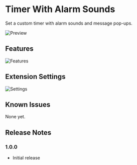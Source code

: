 # Timer With Alarm Sounds

Set a custom timer with alarm sounds and message pop-ups.

![Preview](https://raw.githubusercontent.com/giangd/vscode-timer/master/statusBar.png?token=ADJSTLCPDCCO75PHQZSQU3K7MWPWW)

## Features

![Features](https://raw.githubusercontent.com/giangd/vscode-timer/master/commands.png?token=ADJSTLH3YY22ICEROTCMCP27MWPXO)

## Extension Settings

![Settings](https://raw.githubusercontent.com/giangd/vscode-timer/master/settings.png?token=ADJSTLAQR2XIJPIA6CILIN27MWPX4)

## Known Issues

None yet.

## Release Notes

### 1.0.0

-   Initial release
